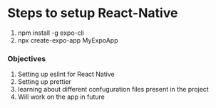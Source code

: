 # Steps to setup React-Native

1. npm install -g expo-cli
2. npx create-expo-app MyExpoApp

### Objectives
 1. Setting up eslint for React Native
 2. Setting up prettier 
 3. learning about different confuguration files present in the project
 4. Will work on the app in future 